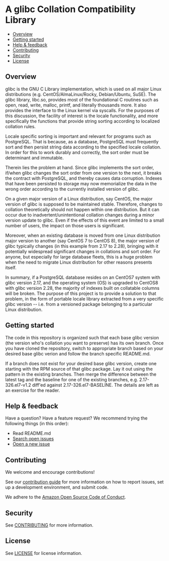 # A glibc Collation Compatibility Library

* [Overview](#overview)
* [Getting started](#getting-started)
* [Help & feedback](#help--feedback)
* [Contributing](#contributing)
* [Security](#security)
* [License](#license)

## Overview

glibc is the GNU C Library implementation, which is used on all major Linux distributions (e.g. CentOS/AlmaLinux/Rocky, Debian/Ubuntu, SuSE). The glibc library, libc.so, provides most of the foundational C routines such as open, read, write, malloc, printf, and literally thousands more. It also provides the interface to the Linux kernel via syscalls. For the purposes of this discussion, the facility of interest is the locale functionality, and more specifically the functions that provide string sorting according to localized collation rules.

Locale specific sorting is important and relevant for programs such as PostgreSQL. That is because, as a database, PostgreSQL must frequently sort and then persist string data according to the specified locale collation. In order for this to work durably and correctly, the sort order must be determinant and immutable.

Therein lies the problem at hand. Since glibc implements the sort order, if/when glibc changes the sort order from one version to the next, it breaks the contract with PostgreSQL, and thereby causes data corruption. Indexes that have been persisted to storage may now memorialize the data in the wrong order according to the currently installed version of glibc.

On a given major version of a Linux distribution, say CentOS, the major version of glibc is supposed to be maintained stable. Therefore, changes to collation theoretically should not happen within one distribution. But it can occur due to inadvertent/unintentional collation changes during a minor version update to glibc. Even if the effects of this event are limited to a small number of users, the impact on those users is significant.

Moreover, when an existing database is moved from one Linux distribution major version to another (say CentOS 7 to CentOS 8), the major version of glibc typically changes (in this example from 2.17 to 2.28), bringing with it potentially widespread significant changes in collations and sort order. For anyone, but especially for large database fleets, this is a huge problem when the need to migrate Linux distribution for other reasons presents itself.

In summary, if a PostgreSQL database resides on an CentOS7 system with glibc version 2.17, and the operating system (OS) is upgraded to CentOS8 with glibc version 2.28, the majority of indexes built on collatable columns will be broken. The purpose of this project is to provide a solution to that problem, in the form of portable locale library extracted from a very specific glibc version -- i.e. from a versioned package belonging to a particular Linux distribution.

## Getting started

The code in this repository is organized such that each base glibc version (the version who's collation you want to preserve) has its own branch. Once you have cloned the repository, switch to appropriate branch based on your desired base glibc verion and follow the branch specific README.md.

If a branch does not exist for your desired base glibc version, create one starting with the RPM source of that glibc package. Lay it out using the pattern in the existing branches. Then merge the difference between the latest tag and the baseline for one of the existing branches, e.g. 2.17-326.el7-v1.2 diff'ed against 2.17-326.el7-BASELINE. The details are left as an exercise for the reader.

## Help & feedback

Have a question? Have a feature request? We recommend trying the following things (in this order):

* Read README.md
* [Search open issues](https://github.com/awslabs/compat-collation-for-glibc/issues)
* [Open a new issue](https://github.com/awslabs/compat-collation-for-glibc/issues/new)

## Contributing

We welcome and encourage contributions!

See our [contribution guide](CONTRIBUTING.md) for more information on how to report issues, set up a development environment, and submit code.

We adhere to the [Amazon Open Source Code of Conduct](https://aws.github.io/code-of-conduct).

## Security

See [CONTRIBUTING](CONTRIBUTING.md#security-issue-notifications) for more information.

## License

See [LICENSE](LICENSE.md) for license information.


